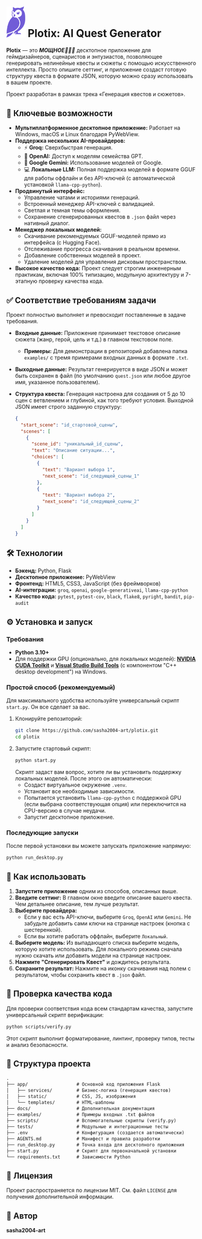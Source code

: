 # <img src="app/static/img/iconca.svg" alt="Логотип" width="50"/> Plotix: AI Quest Generator 



**Plotix** — это ***МОЩНОЕ💪💪💪*** десктопное приложение для геймдизайнеров, сценаристов и энтузиастов, позволяющее генерировать нелинейные квесты и сюжеты с помощью искусственного интеллекта. Просто опишите сеттинг, и приложение создаст готовую структуру квеста в формате JSON, которую можно сразу использовать в вашем проекте.

Проект разработан в рамках трека «Генерация квестов и сюжетов».

<!-- ![Скриншот приложения](docs/screenshot.png) -->

## 🚀 Ключевые возможности

*   **Мультиплатформенное десктопное приложение:** Работает на Windows, macOS и Linux благодаря PyWebView.
*   **Поддержка нескольких AI-провайдеров:**
    *   ⚡️ **Groq:** Сверхбыстрая генерация.
    *   🧠 **OpenAI:** Доступ к моделям семейства GPT.
    *   🔧 **Google Gemini:** Использование моделей от Google.
    *   💻 **Локальные LLM:** Полная поддержка моделей в формате GGUF для работы оффлайн и без API-ключей (с автоматической установкой `llama-cpp-python`).
*   **Продвинутый интерфейс:**
    *   Управление чатами и историями генераций.
    *   Встроенный менеджер API-ключей с валидацией.
    *   Светлая и темная темы оформления.
    *   Сохранение сгенерированных квестов в `.json` файл через нативный диалог.
*   **Менеджер локальных моделей:**
    *   Скачивание рекомендуемых GGUF-моделей прямо из интерфейса (с Hugging Face).
    *   Отслеживание прогресса скачивания в реальном времени.
    *   Добавление собственных моделей в проект.
    *   Удаление моделей для управления дисковым пространством.
*   **Высокое качество кода:** Проект следует строгим инженерным практикам, включая 100% типизацию, модульную архитектуру и 7-этапную проверку качества кода.

## ✅ Соответствие требованиям задачи

Проект полностью выполняет и превосходит поставленные в задаче требования.

*   **Входные данные:** Приложение принимает текстовое описание сюжета (жанр, герой, цель и т.д.) в главном текстовом поле.
    *   **Примеры:** Для демонстрации в репозиторий добавлена папка `examples/` с тремя примерами входных данных в формате `.txt`.
*   **Выходные данные:** Результат генерируется в виде JSON и может быть сохранен в файл (по умолчанию `quest.json` или любое другое имя, указанное пользователем).
*   **Структура квеста:** Генерация настроена для создания от 5 до 10 сцен с ветвлением и глубиной, как того требуют условия. Выходной JSON имеет строго заданную структуру:

    ```json
    {
      "start_scene": "id_стартовой_сцены",
      "scenes": [
        {
          "scene_id": "уникальный_id_сцены",
          "text": "Описание ситуации...",
          "choices": [
            {
              "text": "Вариант выбора 1",
              "next_scene": "id_следующей_сцены_1"
            },
            {
              "text": "Вариант выбора 2",
              "next_scene": "id_следующей_сцены_2"
            }
          ]
        }
      ]
    }
    ```

## 🛠️ Технологии

*   **Бэкенд:** Python, Flask
*   **Десктопное приложение:** PyWebView
*   **Фронтенд:** HTML5, CSS3, JavaScript (без фреймворков)
*   **AI-интеграции:** `groq`, `openai`, `google-generativeai`, `llama-cpp-python`
*   **Качество кода:** `pytest`, `pytest-cov`, `black`, `flake8`, `pyright`, `bandit`, `pip-audit`

## ⚙️ Установка и запуск

### Требования
*   **Python 3.10+**
*   Для поддержки GPU (опционально, для локальных моделей): **[NVIDIA CUDA Toolkit](https://developer.nvidia.com/cuda-toolkit-archive)** и **[Visual Studio Build Tools](https://visualstudio.microsoft.com/visual-cpp-build-tools/)** (с компонентом "C++ desktop development") на Windows.

### Простой способ (рекомендуемый)

Для максимального удобства используйте универсальный скрипт `start.py`. Он все сделает за вас.

1.  Клонируйте репозиторий:
    ```bash
    git clone https://github.com/sasha2004-art/plotix.git
    cd plotix
    ```
2.  Запустите стартовый скрипт:
    ```bash
    python start.py
    ```
    Скрипт задаст вам вопрос, хотите ли вы установить поддержку локальных моделей. После этого он автоматически:
    *   Создаст виртуальное окружение `.venv`.
    *   Установит все необходимые зависимости.
    *   Попытается установить `llama-cpp-python` с поддержкой GPU (если выбрана соответствующая опция) или переключится на CPU-версию в случае неудачи.
    *   Запустит десктопное приложение.

### Последующие запуски

После первой установки вы можете запускать приложение напрямую:
```bash
python run_desktop.py
```

## 📖 Как использовать

1.  **Запустите приложение** одним из способов, описанных выше.
2.  **Введите сеттинг:** В главном окне введите описание вашего квеста. Чем детальнее описание, тем лучше результат.
3.  **Выберите провайдера:**
    *   Если у вас есть API-ключи, выберите `Groq`, `OpenAI` или `Gemini`. Не забудьте добавить сами ключи на странице настроек (кнопка с шестеренкой).
    *   Если вы хотите работать оффлайн, выберите `Локальный`.
4.  **Выберите модель:** Из выпадающего списка выберите модель, которую хотите использовать. Для локального режима сначала нужно скачать или добавить модели на странице настроек.
5.  **Нажмите "Сгенерировать Квест"** и дождитесь результата.
6.  **Сохраните результат:** Нажмите на иконку скачивания над полем с результатом, чтобы сохранить квест в `.json` файл.

## 🔬 Проверка качества кода

Для проверки соответствия кода всем стандартам качества, запустите универсальный скрипт верификации:
```bash
python scripts/verify.py
```
Этот скрипт выполнит форматирование, линтинг, проверку типов, тесты и анализ безопасности.

## 📂 Структура проекта

```
.
├── app/                  # Основной код приложения Flask
│   ├── services/         # Бизнес-логика (генерация квестов)
│   ├── static/           # CSS, JS, изображения
│   └── templates/        # HTML-шаблоны
├── docs/                 # Дополнительная документация
├── examples/             # Примеры входных .txt файлов
├── scripts/              # Вспомогательные скрипты (verify.py)
├── tests/                # Модульные и интеграционные тесты
├── .env                  # Конфигурация (создается автоматически)
├── AGENTS.md             # Манифест и правила разработки
├── run_desktop.py        # Точка входа для десктопного приложения
├── start.py              # Скрипт для первоначальной установки
└── requirements.txt      # Зависимости Python
```

## 📄 Лицензия

Проект распространяется по лицензии MIT. См. файл `LICENSE` для получения дополнительной информации.

## 👤 Автор

**sasha2004-art**

